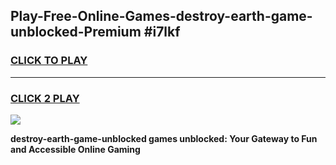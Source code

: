 
## Play-Free-Online-Games-destroy-earth-game-unblocked-Premium #i7lkf
<h3>
<a href="https://premium.freeplayer.one?title=destroy-earth-game-unblocked&ref=8M">CLICK TO PLAY</a></h3>
<hr>

<h3>
<a href="https://premium.freeplayer.one?title=destroy-earth-game-unblocked&ref=8M">CLICK 2 PLAY</a>
  
</h3>

<a href="https://premium.freeplayer.one?title=destroy-earth-game-unblocked&ref=8M"><img src="https://clearcache.store/games.png"></a>


**destroy-earth-game-unblocked games unblocked: Your Gateway to Fun and Accessible Online Gaming**
